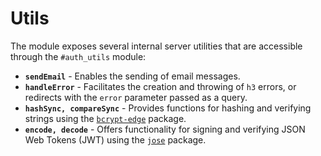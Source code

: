 # Utils

The module exposes several internal server utilities that are accessible through the `#auth_utils` module:

- **`sendEmail`** - Enables the sending of email messages.
- **`handleError`** - Facilitates the creation and throwing of `h3` errors, or redirects with the `error` parameter passed as a query.
- **`hashSync, compareSync`** - Provides functions for hashing and verifying strings using the [`bcrypt-edge`](https://github.com/bruceharrison1984/bcrypt-edge) package.
- **`encode, decode`** - Offers functionality for signing and verifying JSON Web Tokens (JWT) using the [`jose`](https://github.com/panva/jose) package.
